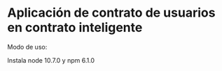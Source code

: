 # Aplicación de contrato de usuarios en contrato inteligente


Modo de uso:

Instala node 10.7.0 y npm 6.1.0
